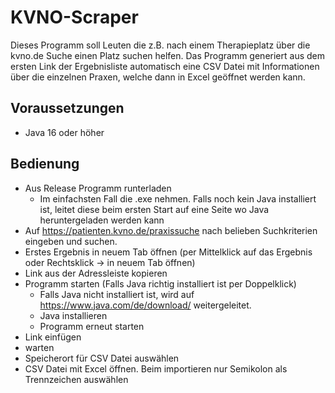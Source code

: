 # KVNO-Scraper

Dieses Programm soll Leuten die z.B. nach einem Therapieplatz über die kvno.de Suche einen Platz suchen helfen.
Das Programm generiert aus dem ersten Link der Ergebnisliste automatisch eine CSV Datei mit Informationen über die einzelnen Praxen, welche dann in Excel geöffnet werden kann.

## Voraussetzungen
- Java 16 oder höher

## Bedienung
- Aus Release Programm runterladen
  - Im einfachsten Fall die .exe nehmen. Falls noch kein Java installiert ist, leitet diese beim ersten Start auf eine Seite wo Java heruntergeladen werden kann
- Auf https://patienten.kvno.de/praxissuche nach belieben Suchkriterien eingeben und suchen.
- Erstes Ergebnis in neuem Tab öffnen (per Mittelklick auf das Ergebnis oder Rechtsklick -> in neuem Tab öffnen)
- Link aus der Adressleiste kopieren
- Programm starten (Falls Java richtig installiert ist per Doppelklick)
  - Falls Java nicht installiert ist, wird auf https://www.java.com/de/download/ weitergeleitet.
  - Java installieren
  - Programm erneut starten
- Link einfügen
- warten
- Speicherort für CSV Datei auswählen
- CSV Datei mit Excel öffnen. Beim importieren nur Semikolon als Trennzeichen auswählen